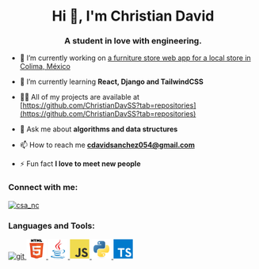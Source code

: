 <h1 align="center">Hi 👋, I'm Christian David</h1>
<h3 align="center">A student in love with engineering.</h3>

- 🔭 I’m currently working on [a furniture store web app for a local store in Colima, México](https://github.com/ChristianDavSS/furniturestore_webapp.git)

- 🌱 I’m currently learning **React, Django and TailwindCSS**

- 👨‍💻 All of my projects are available at [https://github.com/ChristianDavSS?tab=repositories](https://github.com/ChristianDavSS?tab=repositories)

- 💬 Ask me about **algorithms and data structures**

- 📫 How to reach me **cdavidsanchez054@gmail.com**

- ⚡ Fun fact **I love to meet new people**

<h3 align="left">Connect with me:</h3>
<p align="left">
<a href="https://instagram.com/csa_nc" target="blank"><img align="center" src="https://raw.githubusercontent.com/rahuldkjain/github-profile-readme-generator/master/src/images/icons/Social/instagram.svg" alt="csa_nc" height="30" width="40" /></a>
</p>

<h3 align="left">Languages and Tools:</h3>
<p align="left"> <a href="https://git-scm.com/" target="_blank" rel="noreferrer"> <img src="https://www.vectorlogo.zone/logos/git-scm/git-scm-icon.svg" alt="git" width="40" height="40"/> </a> <a href="https://www.w3.org/html/" target="_blank" rel="noreferrer"> <img src="https://raw.githubusercontent.com/devicons/devicon/master/icons/html5/html5-original-wordmark.svg" alt="html5" width="40" height="40"/> </a> <a href="https://www.java.com" target="_blank" rel="noreferrer"> <img src="https://raw.githubusercontent.com/devicons/devicon/master/icons/java/java-original.svg" alt="java" width="40" height="40"/> </a> <a href="https://developer.mozilla.org/en-US/docs/Web/JavaScript" target="_blank" rel="noreferrer"> <img src="https://raw.githubusercontent.com/devicons/devicon/master/icons/javascript/javascript-original.svg" alt="javascript" width="40" height="40"/> </a> <a href="https://www.python.org" target="_blank" rel="noreferrer"> <img src="https://raw.githubusercontent.com/devicons/devicon/master/icons/python/python-original.svg" alt="python" width="40" height="40"/> </a> <a href="https://www.typescriptlang.org/" target="_blank" rel="noreferrer"> <img src="https://raw.githubusercontent.com/devicons/devicon/master/icons/typescript/typescript-original.svg" alt="typescript" width="40" height="40"/> </a> </p>

